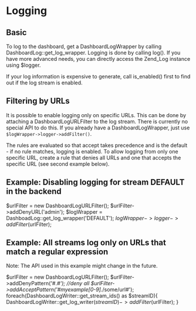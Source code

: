 Logging
===================
## Basic ##
To log to the dashboard, get a DashboardLogWrapper by calling DashboardLog::get_log_wrapper. Logging is done by calling log(). If you have more advanced needs, you can directly access the Zend_Log instance using $logger.

If your log information is expensive to generate, call is_enabled() first to find out if the log stream is enabled.

## Filtering by URLs ##
It is possible to enable logging only on specific URLs. This can be done by attaching a DashboardLogURLFilter to the log stream. There is currently no special API to do this. If you already have a DashboardLogWrapper, just use `$logWrapper->logger->addFilter()`.

The rules are evaluated so that accept takes precedence and is the default - if no rule matches, logging is enabled. To allow logging from only one specific URL, create a rule that denies all URLs and one that accepts the specific URL (see second example below).

## Example: Disabling logging for stream DEFAULT in the backend ##
  $urlFilter = new DashboardLogURLFilter();
  $urlFilter->addDenyURL('admin');
  $logWrapper = DashboadLog::get_log_wrapper('DEFAULT');
  $logWrapper->logger->addFilter($urlFilter);
  
## Example: All streams log only on URLs that match a regular expression ##
Note: The API used in this example might change in the future.

  $urlFilter = new DashboardLogURLFilter();
  $urlFilter->addDenyPattern('#.*#'); //deny all
  $urlFilter->addAcceptPattern('#myexample[0-9].*/some/url#');
  foreach(DashboardLogWriter::get_stream_ids() as $streamID){
    DashboardLogWriter::get_log_writer($streamID)->addFilter($urlFilter);
  }
